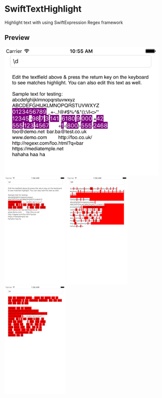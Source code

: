 # SwiftTextHighlight
Highlight text with using SwiftExpression Regex framework



## Preview
![Sample of SwiftTextHighlight](https://github.com/lostatseajoshua/SwiftTextHighlight/blob/develop/Sample1.png)
![Sample of SwiftTextHighlight](https://github.com/lostatseajoshua/SwiftTextHighlight/blob/develop/Sample2.png)
![Sample of SwiftTextHighlight](https://github.com/lostatseajoshua/SwiftTextHighlight/blob/develop/Sample3.png)
![Sample of SwiftTextHighlight](https://github.com/lostatseajoshua/SwiftTextHighlight/blob/develop/Sample4.png)
